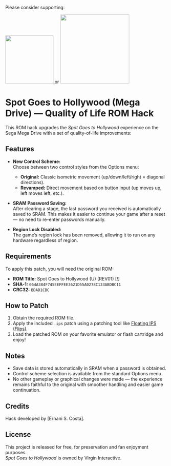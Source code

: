 Please consider supporting:

<a href="https://www.buymeacoffee.com/nani16bit" target="_blank">
  <img src="https://cdn.buymeacoffee.com/buttons/v2/default-yellow.png" width="150" />
</a> 
or 
<a href="https://github.com/sponsors/irmaosver-e">
<img src="https://img.shields.io/badge/GitHub%20Sponsors-brightgreen" width="215" />
</a>

# Spot Goes to Hollywood (Mega Drive) — Quality of Life ROM Hack

This ROM hack upgrades the *Spot Goes to Hollywood* experience on the Sega Mega Drive with a set of quality-of-life improvements:

## Features
- **New Control Scheme:**  
  Choose between two control styles from the Options menu:  
  - **Original:** Classic isometric movement (up/down/left/right = diagonal directions).
  - **Revamped:** Direct movement based on button input (up moves up, left moves left, etc.).
  
- **SRAM Password Saving:**  
  After clearing a stage, the last password you received is automatically saved to SRAM. This makes it easier to continue your game after a reset — no need to re-enter passwords manually.

- **Region Lock Disabled:**  
  The game’s region lock has been removed, allowing it to run on any hardware regardless of region.

## Requirements
To apply this patch, you will need the original ROM:

- **ROM Title:** Spot Goes to Hollywood (U) (REV01) [!]
- **SHA-1:** `064A384F745EEFFEE3621D55A0278C133ABDBC11`
- **CRC32:** `BDAD1CBC`

## How to Patch
1. Obtain the required ROM file.
2. Apply the included `.ips` patch using a patching tool like [Floating IPS (Flips)](https://www.romhacking.net/utilities/1040/).
3. Load the patched ROM on your favorite emulator or flash cartridge and enjoy!

## Notes
- Save data is stored automatically in SRAM when a password is obtained.
- Control scheme selection is available from the standard Options menu.
- No other gameplay or graphical changes were made — the experience remains faithful to the original with smoother handling and easier game continuation.

## Credits
Hack developed by [Ernani S. Costa].

## License
This project is released for free, for preservation and fan enjoyment purposes.  
*Spot Goes to Hollywood* is owned by Virgin Interactive.
